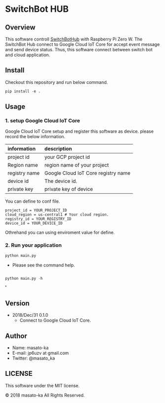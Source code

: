 # SwitchBot HUB

## Overview

This software controll [SwitchBotHub](https://www.switch-bot.com/) with Raspberry Pi Zero W.
The SwitchBot Hub connect to Google Cloud IoT Core for accept event message and send device status.
Thus, this software connect between switch bot and cloud application.


## Install

Checkout this repository and run below command.

```python
pip install -e .
```


## Usage

### 1. setup Google Cloud IoT Core

Google Cloud IoT Core setup and register this software as device.
please record the below information.

| information  | description|
|:-------------|:-----------|
|project id    | your GCP project id|
|Region name   | region name of your project|
|registry name | Google Cloud IoT Core registry name|
|device id     | The device id.|
|private key   | private key of device |

You can define to conf file.

```editorconfig
project_id = YOUR_PROJECT_ID
cloud_region = us-central1 # Your cloud region.
registry_id = YOUR_REGISTRY_ID
device_id = YOUR_DEVICE_ID
```

Othrehand you can using enviroment value for define.


### 2. Run your application

```python
python main.py 
```

* Please see the command help.

```python

python main.py -h

``` 

˚

## Version

* 2018/Dec/31 0.1.0
    * Connect to Google Cloud IoT Core.
    
    
## Author

* Name: masato-ka
* E-mail: jp6uzv at gmail.com
* Twitter: @masato_ka


## LICENSE

This software under the MIT license.

&copy; 2018 masato-ka All Rights Reserved.

